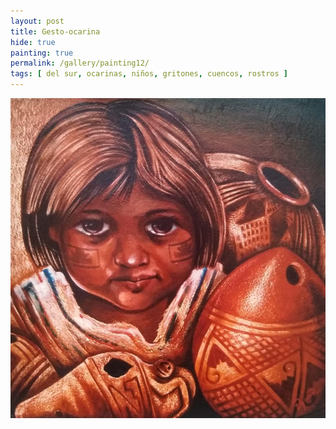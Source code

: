 ```yaml
---
layout: post
title: Gesto-ocarina
hide: true
painting: true
permalink: /gallery/painting12/
tags: [ del sur, ocarinas, niños, gritones, cuencos, rostros ]
---
```


![Gesto-ocarina](/assets/img/paintings/drawing_12.jpeg)
